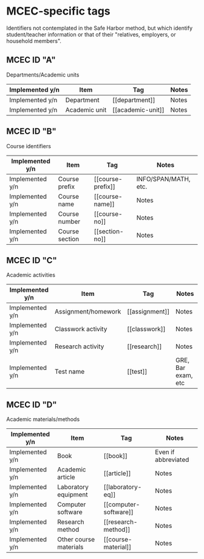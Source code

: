 # MCEC-specific tags

Identifiers not contemplated in the Safe Harbor method, but which identify student/teacher information or that of their "relatives, employers, or household members".

## MCEC ID "A"

Departments/Academic units

Implemented y/n|Item|Tag|Notes|
|--------------|----|---|-----|
Implemented y/n|Department|[[department]]|Notes|
Implemented y/n|Academic unit|[[academic-unit]]|Notes|

## MCEC ID "B"

Course identifiers

Implemented y/n|Item|Tag|Notes|
|--------------|----|---|-----|
Implemented y/n|Course prefix|[[course-prefix]]|INFO/SPAN/MATH, etc.|
Implemented y/n|Course name|[[course-name]]|Notes|
Implemented y/n|Course number|[[course-no]]|Notes|
Implemented y/n|Course section|[[section-no]]|Notes|

## MCEC ID "C"

Academic activities

Implemented y/n|Item|Tag|Notes|
|--------------|----|---|-----|
Implemented y/n|Assignment/homework|[[assignment]]|Notes|
Implemented y/n|Classwork activity|[[classwork]]|Notes|
Implemented y/n|Research activity|[[research]]|Notes|
Implemented y/n|Test name|[[test]]|GRE, Bar exam, etc|

## MCEC ID "D"

Academic materials/methods

Implemented y/n|Item|Tag|Notes|
|--------------|----|---|-----|
Implemented y/n|Book|[[book]]|Even if abbreviated|
Implemented y/n|Academic article|[[article]]|Notes|
Implemented y/n|Laboratory equipment|[[laboratory-eq]]|Notes|
Implemented y/n|Computer software|[[computer-software]]|Notes|
Implemented y/n|Research method|[[research-method]]|Notes|
Implemented y/n|Other course materials|[[course-material]]|Notes|
